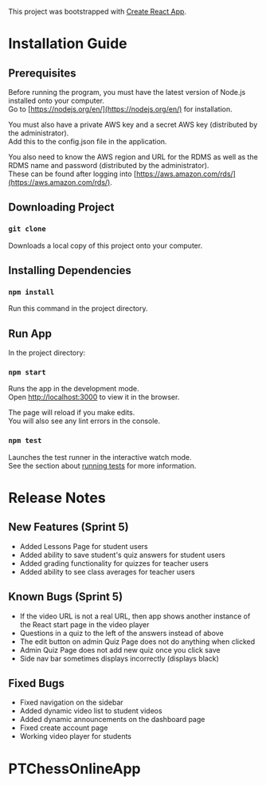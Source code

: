 This project was bootstrapped with [Create React App](https://github.com/facebook/create-react-app).

# Installation Guide 

## Prerequisites

Before running the program, you must have the latest version of Node.js installed onto your computer.<br />
Go to [https://nodejs.org/en/](https://nodejs.org/en/) for installation.

You must also have a private AWS key and a secret AWS key (distributed by the administrator). <br />
Add this to the config.json file in the application.

You also need to know the AWS region and URL for the RDMS as well as the RDMS name and password (distributed by the administrator). <br />
These can be found after logging into [https://aws.amazon.com/rds/](https://aws.amazon.com/rds/).

## Downloading Project

### `git clone`

Downloads a local copy of this project onto your computer.

## Installing Dependencies

### `npm install`

Run this command in the project directory. 

## Run App

In the project directory:

### `npm start`

Runs the app in the development mode.<br />
Open [http://localhost:3000](http://localhost:3000) to view it in the browser.

The page will reload if you make edits.<br />
You will also see any lint errors in the console.

### `npm test`

Launches the test runner in the interactive watch mode.<br />
See the section about [running tests](https://facebook.github.io/create-react-app/docs/running-tests) for more information.


# Release Notes

## New Features (Sprint 5)

- Added Lessons Page for student users
- Added ability to save student's quiz answers for student users
- Added grading functionality for quizzes for teacher users
- Added ability to see class averages for teacher users

## Known Bugs (Sprint 5)

- If the video URL is not a real URL, then app shows another instance of the React start page in the video player
- Questions in a quiz to the left of the answers instead of above
- The edit button on admin Quiz Page does not do anything when clicked
- Admin Quiz Page does not add new quiz once you click save
- Side nav bar sometimes displays incorrectly (displays black)

## Fixed Bugs

- Fixed navigation on the sidebar
- Added dynamic video list to student videos
- Added dynamic announcements on the dashboard page
- Fixed create account page
- Working video player for students


# PTChessOnlineApp

